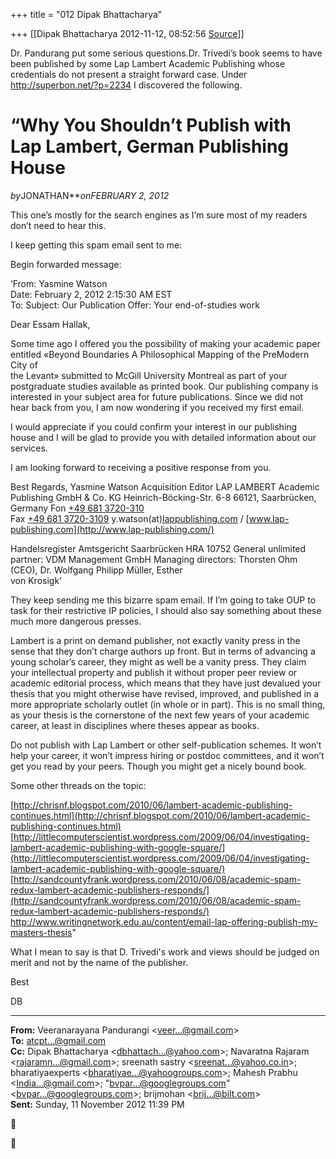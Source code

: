 +++
title = "012 Dipak Bhattacharya"

+++
[[Dipak Bhattacharya	2012-11-12, 08:52:56 [Source](https://groups.google.com/g/bvparishat/c/kN_lAHN9lOo)]]



Dr. Pandurang put some serious questions.Dr. Trivedi’s book seems to have been published by some Lap Lambert Academic Publishing whose credentials do not present a straight forward case. Under <http://superbon.net/?p=2234> I discovered the following.

# “Why You Shouldn’t Publish with Lap Lambert, German Publishing House

*by*JONATHAN***onFEBRUARY 2, 2012*

This one’s mostly for the search engines as I’m sure most of my readers don’t need to hear this.

I keep getting this spam email sent to me:

Begin forwarded message:

‘From: Yasmine Watson   
Date: February 2, 2012 2:15:30 AM EST  
To: Subject: Our Publication Offer: Your end-of-studies work

Dear Essam Hallak,

Some time ago I offered you the possibility of making your academic paper  
entitled «Beyond Boundaries A Philosophical Mapping of the PreModern City of  
the Levant» submitted to McGill University Montreal as part of your  
postgraduate studies available as printed book. Our publishing company is  
interested in your subject area for future publications. Since we did not  
hear back from you, I am now wondering if you received my first email.

I would appreciate if you could confirm your interest in our publishing  
house and I will be glad to provide you with detailed information about our  
services.

I am looking forward to receiving a positive response from you.

Best Regards, Yasmine Watson Acquisition Editor LAP LAMBERT Academic Publishing GmbH & Co. KG Heinrich-Böcking-Str. 6-8 66121, Saarbrücken, Germany Fon [+49 681 3720-310](tel:+49%20681%203720310)  
Fax [+49 681 3720-3109](tel:+49%20681%2037203109) y.watson(at)[lappublishing.com](http://lappublishing.com) / [www.lap-publishing.com](http://www.lap-publishing.com/)

Handelsregister Amtsgericht Saarbrücken HRA 10752 General unlimited partner: VDM Management GmbH Managing directors: Thorsten Ohm (CEO), Dr. Wolfgang Philipp Müller, Esther  
von Krosigk‘

They keep sending me this bizarre spam email. If I’m going to take OUP to task for their restrictive IP policies, I should also say something about these much more dangerous presses.

Lambert is a print on demand publisher, not exactly vanity press in the sense that they don’t charge authors up front. But in terms of advancing a young scholar’s career, they might as well be a vanity press. They claim your intellectual property and publish it without proper peer review or academic editorial process, which means that they have just devalued your thesis that you might otherwise have revised, improved, and published in a more appropriate scholarly outlet (in whole or in part). This is no small thing, as your thesis is the cornerstone of the next few years of your academic career, at least in disciplines where theses appear as books.

Do not publish with Lap Lambert or other self-publication schemes. It won’t help your career, it won’t impress hiring or postdoc committees, and it won’t get you read by your peers. Though you might get a nicely bound book.

Some other threads on the topic:

[http://chrisnf.blogspot.com/2010/06/lambert-academic-publishing-continues.html](http://chrisnf.blogspot.com/2010/06/lambert-academic-publishing-continues.html)  
[http://littlecomputerscientist.wordpress.com/2009/06/04/investigating-lambert-academic-publishing-with-google-square/](http://littlecomputerscientist.wordpress.com/2009/06/04/investigating-lambert-academic-publishing-with-google-square/)  
[http://sandcountyfrank.wordpress.com/2010/06/08/academic-spam-redux-lambert-academic-publishers-responds/](http://sandcountyfrank.wordpress.com/2010/06/08/academic-spam-redux-lambert-academic-publishers-responds/)  
<http://www.writingnetwork.edu.au/content/email-lap-offering-publish-my-masters-thesis>"

What I mean to say is that D. Trivedi's work and views should be judged on merit and not by the name of the publisher.

Best

DB                                   


  

------------------------------------------------------------------------

**From:** Veeranarayana Pandurangi \<[veer...@gmail.com]()\>  
**To:** [atcpt...@gmail.com]()  
**Cc:** Dipak Bhattacharya \<[dbhattach...@yahoo.com]()\>; Navaratna Rajaram \<[rajaramn...@gmail.com]()\>; sreenath sastry \<[sreenat...@yahoo.co.in]()\>; bharatiyaexperts \<[bharatiyae...@yahoogroups.com]()\>; Mahesh Prabhu \<[India...@gmail.com]()\>; "[bvpar...@googlegroups.com]()" \<[bvpar...@googlegroups.com]()\>; brijmohan \<[brij...@bilt.com]()\>  
**Sent:** Sunday, 11 November 2012 11:39 PM





